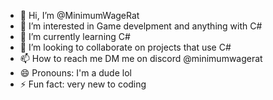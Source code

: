 - 👋 Hi, I’m @MinimumWageRat
- 👀 I’m interested in Game develpment and anything with C#
- 🌱 I’m currently learning C#
- 💞️ I’m looking to collaborate on projects that use C# 
- 📫 How to reach me DM me on discord @minimumwagerat
- 😄 Pronouns: I'm a dude lol
- ⚡ Fun fact: very new to coding

<!---
MinimumWageRat/MinimumWageRat is a ✨ special ✨ repository because its `README.md` (this file) appears on your GitHub profile.
You can click the Preview link to take a look at your changes.
--->

